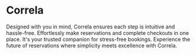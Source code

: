# Correla
Designed with you in mind, Correla ensures each step is intuitive and hassle-free. Effortlessly make reservations and complete checkouts in one place. It's your trusted companion for stress-free bookings. Experience the future of reservations where simplicity meets excellence with Correla.
